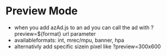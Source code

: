 <h1>Preview Mode</h1>

- when you add azAd.js to an ad you can call the ad with ?preview=${format} url parameter
- availableformats: int, mrec/mpu, banner, hpa
- alternativly add specific sizein pixel like ?preview=300x600
